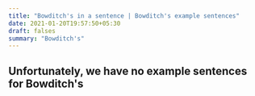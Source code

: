 ```yaml
---
title: "Bowditch's in a sentence | Bowditch's example sentences"
date: 2021-01-20T19:57:50+05:30
draft: falses
summary: "Bowditch's"
---
```

## Unfortunately, we have no example sentences for Bowditch's                 
